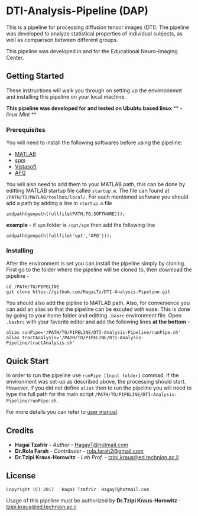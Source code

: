 # DTI-Analysis-Pipeline (DAP)
This is a pipeline for processing diffusion tensor images (DTI).
The pipeline was developed to analyze statistical properties of individual
subjects, as well as comparison between different groups.

This pipeline was developed in and for the Educational Neuro-Imaging Center.

## Getting Started
These instructions will walk you through on setting up the envinronemnt
and installing this pipeline on your local machine.

**This pipeline was developed for and tested on Ububtu based linux**
** - _linux Mint_ **

### Prerequisites
You will need to install the following softwares before using the pipeline:
- [MATLAB](https://www.mathworks.com/)
- [spm](http://www.fil.ion.ucl.ac.uk/spm/software/)
- [Vistasoft](https://github.com/vistalab/vistasoft)
- [AFQ](https://github.com/yeatmanlab/AFQ/wiki)

You will also need to add them to your MATLAB path, this can be done by
editting MATLAB startup file called `startup.m`.
The file can found at `/PATH/TO/MATLAB/toolbox/local/`.
For each mentioned software you should add a path by  adding
a line in `startup.m` file 
```
addpath(genpath(fullfile(PATH,TO,SOFTWARE)));
```
**example** - if `spm` folder is `/opt/spm` then add the following line
```
addpath(genpath(fullfile('opt','AFQ')));
```

### Installing
After the environment is set you can install the pipeline simply by cloning.
First go to the folder where the pipeline will be cloned to, 
then download the pipeline -
```
cd /PATH/TO/PIPELINE
git clone https://github.com/HagaiTz/DTI-Analysis-Pipeline.git
```
You should also add the pipline to MATLAB path.
Also, for convenience you can add an alias so that the pipeline can be 
excuted with ease. This is done by going to your home folder and editting `.basrc`
environment file.
Open `.bashrc` with your favorite editor and add the following lines
 **at the bottom** -
```
alias runPipe='/PATH/TO/PIPELINE/DTI-Analysis-Pipeline/runPipe.sh'
alias tractAnalysis='/PATH/TO/PIPELINE/DTI-Analysis-Pipeline/tractAnalysis.sh'
```

## Quick Start
In order to run the pipeline use `runPipe [Input folder]` commad. 
If the environment was set-up as described above, the processing should start.
However, if you did not define `alias` then to run the pipeline you will need
to type the full path for the main script 
`/PATH/TO/PIPELINE/DTI-Analysis-Pipeline/runPipe.sh`.

For more details you can refer to [user manual](manual.pdf).

## Credits
- **Hagai Tzafrir** - *Author* - HagayT@hotmail.com
- **Dr.Rola Farah** - *Contributer* - rola.farah2@gmail.com
- **Dr.Tzipi Kraus-Horowitz** - *Lab Prof.* - tzipi.kraus@ed.technion.ac.il

## License

	Copyright (C) 2017   Hagai Tzafrir  HagayT@hotmail.com

Usage of this pipeline must be authorized by **Dr.Tzipi Kraus-Horowitz** - tzipi.kraus@ed.technion.ac.il



